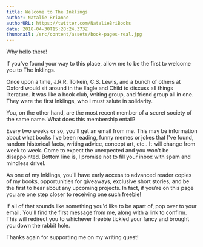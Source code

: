 ```yaml
---
title: Welcome to The Inklings
author: Natalie Brianne
authorURL: https://twitter.com/NatalieBriBooks
date: 2018-04-30T15:28:24.373Z
thumbnail: /src/content/assets/book-pages-real.jpg
---
```

Why hello there!

If you've found your way to this place, allow me to be the first to welcome you to The Inklings.

Once upon a time, J.R.R. Tolkein, C.S. Lewis, and a bunch of others at Oxford would sit around in the Eagle and Child to discuss all things literature. It was like a book club, writing group, and friend group all in one. They were the first Inklings, who I must salute in solidarity.

You, on the other hand, are the most recent member of a secret society of the same name. What does this membership entail?

Every two weeks or so, you'll get an email from me. This may be information about what books I've been reading, funny memes or jokes that I've found, random historical facts, writing advice, concept art, etc.. It will change from week to week. Come to expect the unexpected and you won't be disappointed. Bottom line is, I promise not to fill your inbox with spam and mindless drivel.

As one of my Inklings, you'll have early access to advanced reader copies of my books, opportunities for giveaways, exclusive short stories, and be the first to hear about any upcoming projects. In fact, if you're on this page you are one step closer to receiving one such freebie!

If all of that sounds like something you'd like to be apart of, pop over to your email. You'll find the first message from me, along with a link to confirm. This will redirect you to whichever freebie tickled your fancy and brought you down the rabbit hole.

 Thanks again for supporting me on my writing quest!
